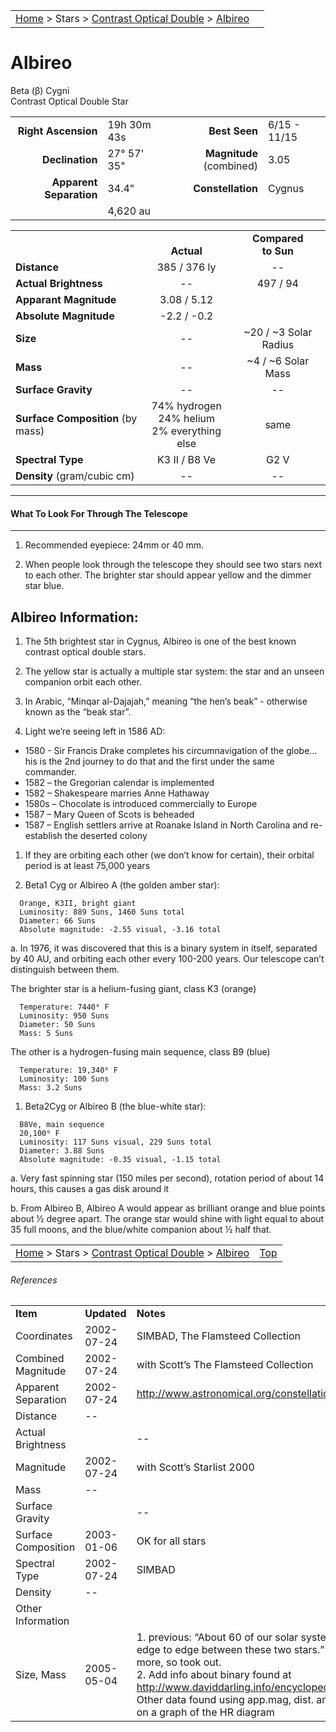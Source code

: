 |    |    |
|:---|---:|
|[Home](/notes/#object-notes) > Stars > [Contrast Optical Double](!contrast-optical-double-star-info) > [Albireo](#albireo)|  |

# Albireo
Beta (β) Cygni<br/>
Contrast Optical Double Star

|   |   |   |   |
|--:|:--|--:|:--|
|**Right Ascension**|19h 30m 43s|**Best Seen**|6/15 - 11/15|
|**Declination**|27&deg; 57' 35"|**Magnitude** (combined) | 3.05 |
|**Apparent Separation** | 34.4"|**Constellation**|Cygnus|
|   | 4,620 au  |   |   |

|   |   |   |
|---|:---:|:---:|
|   | <br/>**Actual**| **Compared<br/>to Sun** |
|**Distance** | 385 / 376 ly | -- |
|**Actual Brightness**	 | --	 | 497 / 94 |
|**Apparant Magnitude**  | 3.08 / 5.12 |
|**Absolute Magnitude**  | -2.2 / -0.2 |
|**Size**                | -- | ~20 / ~3 Solar Radius |
|**Mass**	               | --	 | ~4 / ~6 Solar Mass |
|**Surface Gravity**	   | --	| -- |
|**Surface Composition** (by mass) |74% hydrogen<br/>24% helium<br/>2% everything else| same |
|**Spectral Type**       | K3 II / B8 Ve | G2 V | 
|**Density** (gram/cubic cm) | -- | -- | 

---
#### What To Look For Through The Telescope
---

1.	Recommended eyepiece: 24mm or 40 mm.

1.	When people look through the telescope they should see two stars next to each other.  The brighter star should appear yellow and the dimmer star blue.

## Albireo Information:

1.	The 5th brightest star in Cygnus, Albireo is one of the best known contrast optical double stars.
 
1.	The yellow star is actually a multiple star system: the star and an unseen companion orbit each other.

1.  In Arabic, “Minqar al-Dajajah,” meaning “the hen’s beak” - otherwise known as the “beak star”.

1. Light we’re seeing left in 1586 AD:

  * 1580 - Sir Francis Drake completes his circumnavigation of the globe…his is the 2nd journey to do that and the first under the same commander.
  * 1582 – the Gregorian calendar is implemented
  * 1582 – Shakespeare marries Anne Hathaway
  * 1580s – Chocolate is introduced commercially to Europe
  * 1587 – Mary Queen of Scots is beheaded
  * 1587 – English settlers arrive at Roanake Island in North Carolina and re-establish the deserted colony

1.  If they are orbiting each other (we don’t know for certain), their orbital period is at least 75,000 years

1.  Beta1 Cyg or Albireo A (the golden amber star):

```
  Orange, K3II, bright giant
  Luminosity: 889 Suns, 1460 Suns total
  Diameter: 66 Suns
  Absolute magnitude: -2.55 visual, -3.16 total
```

  a. In 1976, it was discovered that this is a binary system in itself, separated by 40 AU, and orbiting each other every 100-200 years.  Our telescope can’t distinguish between them. 

  The brighter star is a helium-fusing giant, class K3 (orange)

```
  Temperature: 7440⁰ F
  Luminosity: 950 Suns
  Diameter: 50 Suns
  Mass: 5 Suns
```

The other is a hydrogen-fusing main sequence, class B9 (blue)

```
  Temperature: 19,340⁰ F
  Luminosity: 100 Suns
  Mass: 3.2 Suns
```

1.  Beta2Cyg or Albireo B (the blue-white star):

```
  B8Ve, main sequence
  20,100⁰ F
  Luminosity: 117 Suns visual, 229 Suns total
  Diameter: 3.88 Suns
  Absolute magnitude: -0.35 visual, -1.15 total
```

  a.  Very fast spinning star (150 miles per second), rotation period of about 14 hours, this causes a gas disk around it

  b.  From Albireo B, Albireo A would appear as brilliant orange and blue points about ½ degree apart.  The orange star would shine with light equal to about 35 full moons, and the blue/white companion about ½ half that.


|    |    |
|:---|---:|
|[Home](/notes/#object-notes) > Stars > [Contrast Optical Double](!contrast-optical-double-star-info) > [Albireo](#albireo)| [Top](#albireo) |

###### References

|   |   |   |
|---|---|---|
|**Item**|**Updated**|**Notes**| 
|Coordinates|2002-07-24|SIMBAD, The Flamsteed Collection|
|Combined Magnitude|2002-07-24|with Scott’s The Flamsteed Collection|
|Apparent Separation|2002-07-24|http://www.astronomical.org/constellations/cyg.html|
|Distance	| -- |  |
|Actual Brightness |  | -- |
|Magnitude	| 2002-07-24 | with Scott’s Starlist 2000|
|Mass	| -- |   |
|Surface Gravity |   | --	 |
|Surface Composition | 2003-01-06 | OK for all stars |
|Spectral Type | 2002-07-24 | SIMBAD |
|Density	| --	|   |
|Other Information |  |  |
|Size, Mass |2005-05-04 |1. previous:  “About 60 of our solar systems could be laid edge to edge between these two stars.” – BUT much more, so took out. <br/>2. Add info about binary found at <http://www.daviddarling.info/encyclopedia/A/Albireo.html> <br/>Other data found using app.mag, dist. and spectral class on a graph of the HR diagram |
